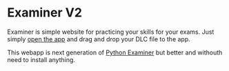 # Examiner V2
Examiner is simple website for practicing your skills for your exams.
Just simply [open the app](https://github.com/adaxiik/examiner) and drag and drop your DLC file to the app.

This webapp is next generation of [Python Examiner](https://github.com/adaxiik/examiner) but better and withouth need to install anything.